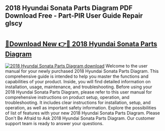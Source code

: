 ## 2018 Hyundai Sonata Parts Diagram PDF Download Free - Part-PIR User Guide Repair gIscy

# <h2><a href="http://dftka88.blite.top/?on=2018+Hyundai+Sonata+Parts+Diagram">🔗Download New 👉🔴 2018 Hyundai Sonata Parts Diagram</a></h2>

[![2018 Hyundai Sonata Parts Diagram download](https://i.imgur.com/lujVjoI.png)](http://dftka88.blite.top/?on=2018+Hyundai+Sonata+Parts+Diagram)
Welcome to the user manual for your newly purchased 2018 Hyundai Sonata Parts Diagram. This comprehensive guide is intended to help you master the functions and capabilities of your product. Inside, you will find detailed information on installation, usage, maintenance, and troubleshooting. Before using your 2018 Hyundai Sonata Parts Diagram, please refer to this user manual for comprehensive instructions on product setup, operation, and troubleshooting. It includes clear instructions for installation, setup, and operation, as well as important safety information. Explore the possibilities of list of features with your new 2018 Hyundai Sonata Parts Diagram. Please Don't Be Afraid to Ask 2018 Hyundai Sonata Parts Diagram. Our customer support team is ready to answer your questions.
